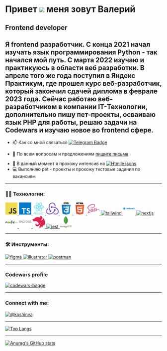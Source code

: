 Привет ![](https://user-images.githubusercontent.com/18350557/176309783-0785949b-9127-417c-8b55-ab5a4333674e.gif) меня зовут Валерий
===============================================================================================================================

Frontend developer
---

Я frontend разработчик. С конца 2021 начал изучать язык программирования Python - так начался мой путь. С марта 2022 изучаю и практикуюсь в области **веб разработки**. В апреле того же года поступил в Яндекс Практикум, где прошел курс веб-разработчик, который закончил сдачей диплома в феврале 2023 года. Сейчас работаю веб-разработчиком в компании IT-Технологии, дополнительно пишу пет-проекты, осваиваю язык PHP для работы, решаю задачи на Codewars и изучаю новое во frontend сфере.
---

- 📫 Как со мной связаться 
[![Telegram Badge](https://img.shields.io/badge/-koshinva-blue?style=flat&logo=Telegram&logoColor=white)](https://t.me/imp_0593)
- <p> 📧 По всем вопросам и предложениям <a href="mailto:koshinva@yandex.ru">пишите письма</a></p>
- 🌱 В данный момент я прохожу интенсив на 
[![Htmllessons](https://img.shields.io/badge/-Htmllessons-green?style=flat&logo=Htmllessons&logoColor=white)](https://htmllessons.ru/)
- 💻 Выполняю pet - проекты и прохожу тестовые задания по вакансиям

---

<h3 align="left">👨‍💻 Технологии:</h3>
<a href="https://developer.mozilla.org/en-US/docs/Web/JavaScript" target="_blank" rel="noreferrer"> <img src="https://raw.githubusercontent.com/devicons/devicon/master/icons/javascript/javascript-original.svg" alt="javascript" width="40" height="40"/> </a> 
<a href="https://www.typescriptlang.org/" target="_blank" rel="noreferrer"> <img src="https://raw.githubusercontent.com/devicons/devicon/master/icons/typescript/typescript-original.svg" alt="typescript" width="40" height="40"/> </a> 
<a href="https://reactjs.org/" target="_blank" rel="noreferrer"> <img src="https://raw.githubusercontent.com/devicons/devicon/master/icons/react/react-original-wordmark.svg" alt="react" width="40" height="40"/> </a> 
<a href="https://redux.js.org" target="_blank" rel="noreferrer"> <img src="https://raw.githubusercontent.com/devicons/devicon/master/icons/redux/redux-original.svg" alt="redux" width="40" height="40"/> </a> 
<a href="https://www.w3schools.com/css/" target="_blank" rel="noreferrer"> <img src="https://raw.githubusercontent.com/devicons/devicon/master/icons/css3/css3-original-wordmark.svg" alt="css3" width="40" height="40"/> </a> 
<a href="https://www.w3.org/html/" target="_blank" rel="noreferrer"> <img src="https://raw.githubusercontent.com/devicons/devicon/master/icons/html5/html5-original-wordmark.svg" alt="html5" width="40" height="40"/> </a> 
<a href="https://sass-lang.com" target="_blank" rel="noreferrer"> <img src="https://raw.githubusercontent.com/devicons/devicon/master/icons/sass/sass-original.svg" alt="sass" width="40" height="40"/> </a> 
<a href="https://tailwindcss.com/" target="_blank" rel="noreferrer"> <img src="https://www.vectorlogo.zone/logos/tailwindcss/tailwindcss-icon.svg" alt="tailwind" width="40" height="40"/> </a> 
<a href="https://webpack.js.org" target="_blank" rel="noreferrer"> <img src="https://raw.githubusercontent.com/devicons/devicon/d00d0969292a6569d45b06d3f350f463a0107b0d/icons/webpack/webpack-original-wordmark.svg" alt="webpack" width="40" height="40"/> </a>
<a href="https://nextjs.org/" target="_blank" rel="noreferrer"> <img src="https://cdn.worldvectorlogo.com/logos/nextjs-2.svg" alt="nextjs" width="40" height="40"/> </a> 
<a href="https://nodejs.org" target="_blank" rel="noreferrer"> <img src="https://raw.githubusercontent.com/devicons/devicon/master/icons/nodejs/nodejs-original-wordmark.svg" alt="nodejs" width="40" height="40"/> </a> 
<a href="https://expressjs.com" target="_blank" rel="noreferrer"> <img src="https://raw.githubusercontent.com/devicons/devicon/master/icons/express/express-original-wordmark.svg" alt="express" width="40" height="40"/> </a> 
<a href="https://nestjs.com/" target="_blank" rel="noreferrer"> <img src="https://raw.githubusercontent.com/devicons/devicon/master/icons/nestjs/nestjs-plain.svg" alt="nestjs" width="40" height="40"/> </a> 
<a href="https://jestjs.io" target="_blank" rel="noreferrer"> <img src="https://www.vectorlogo.zone/logos/jestjsio/jestjsio-icon.svg" alt="jest" width="40" height="40"/> </a> 
<a href="https://www.mongodb.com/" target="_blank" rel="noreferrer"> <img src="https://raw.githubusercontent.com/devicons/devicon/master/icons/mongodb/mongodb-original-wordmark.svg" alt="mongodb" width="40" height="40"/> </a> 

---
<h3 align="left">🛠 Инструменты:</h3>
<a href="https://www.figma.com/" target="_blank" rel="noreferrer"> <img src="https://www.vectorlogo.zone/logos/figma/figma-icon.svg" alt="figma" width="40" height="40"/> </a> 
<a href="https://www.adobe.com/in/products/illustrator.html" target="_blank" rel="noreferrer"> <img src="https://www.vectorlogo.zone/logos/adobe_illustrator/adobe_illustrator-icon.svg" alt="illustrator" width="40" height="40"/> </a> 
<a href="https://postman.com" target="_blank" rel="noreferrer"> <img src="https://www.vectorlogo.zone/logos/getpostman/getpostman-icon.svg" alt="postman" width="40" height="40"/> </a> 

---
<h3 align="left">Codewars profile</h3>
<a href="https://www.codewars.com/users/%D0%92%D0%B0%D0%BB%D0%B5%D1%80%D0%B8%D0%B9%20%D0%9A%D0%BE%D1%88%D0%B8%D0%BD" target="blank"><img src="https://www.codewars.com/users/%D0%92%D0%B0%D0%BB%D0%B5%D1%80%D0%B8%D0%B9%20%D0%9A%D0%BE%D1%88%D0%B8%D0%BD/badges/large" alt="codewars-bagge" /></a>

---
<h3 align="left">Connect with me:</h3>
<a href="https://codepen.io/@koshinva" target="blank"><img align="center" src="https://raw.githubusercontent.com/rahuldkjain/github-profile-readme-generator/master/src/images/icons/Social/codepen.svg" alt="@koshinva" height="30" width="40" /></a>

---
[![Top Langs](https://github-readme-stats.vercel.app/api/top-langs/?username=koshinva&theme=radical)](https://github.com/anuraghazra/github-readme-stats)

---
[![Anurag's GitHub stats](https://github-readme-stats.vercel.app/api?username=koshinva&show_icons=true&theme=radical)](https://github.com/anuraghazra/github-readme-stats)

